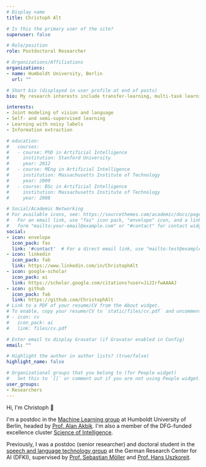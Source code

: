 ```yaml
---
# Display name
title: Christoph Alt

# Is this the primary user of the site?
superuser: false

# Role/position
role: Postdoctoral Researcher

# Organizations/Affiliations
organizations:
- name: Humboldt University, Berlin
  url: ""

# Short bio (displayed in user profile at end of posts)
bio: My research interests include transfer-learning, multi-task learning, few- and zero-shot learning.

interests:
- Joint modeling of vision and language
- Self- and semi-supervised learning
- Learning with noisy labels
- Information extraction

# education:
#   courses:
#   - course: PhD in Artificial Intelligence
#     institution: Stanford University
#     year: 2012
#   - course: MEng in Artificial Intelligence
#     institution: Massachusetts Institute of Technology
#     year: 2009
#   - course: BSc in Artificial Intelligence
#     institution: Massachusetts Institute of Technology
#     year: 2008

# Social/Academic Networking
# For available icons, see: https://sourcethemes.com/academic/docs/page-builder/#icons
#   For an email link, use "fas" icon pack, "envelope" icon, and a link in the
#   form "mailto:your-email@example.com" or "#contact" for contact widget.
social:
- icon: envelope
  icon_pack: fas
  link: '#contact'  # For a direct email link, use "mailto:test@example.org".
- icon: linkedin
  icon_pack: fab
  link: https://www.linkedin.com/in/ChristophAlt
- icon: google-scholar
  icon_pack: ai
  link: https://scholar.google.com/citations?user=JiJIrfwAAAAJ
- icon: github
  icon_pack: fab
  link: https://github.com/ChristophAlt
# Link to a PDF of your resume/CV from the About widget.
# To enable, copy your resume/CV to `static/files/cv.pdf` and uncomment the lines below.
# - icon: cv
#   icon_pack: ai
#   link: files/cv.pdf

# Enter email to display Gravatar (if Gravatar enabled in Config)
email: ""

# Highlight the author in author lists? (true/false)
highlight_name: false

# Organizational groups that you belong to (for People widget)
#   Set this to `[]` or comment out if you are not using People widget.
user_groups:
- Researchers
---
```


Hi, I'm Christoph :wave: <br>

I'm a postdoc in the [Machine Learning group](https://www.informatik.hu-berlin.de/en/forschung-en/gebiete/ml-en/ml) at Humboldt University of Berlin, headed by [Prof. Alan Akbik](http://alanakbik.github.io/). I'm also a member of the DFG-funded excellence cluster [Science of Intelligence](https://www.scienceofintelligence.de/about-us/).

Previously, I was a postdoc (senior researcher) and doctoral student in the [speech and language technology group](https://dfki-nlp.github.io/) at the German Research Center for AI (DFKI), supervised by [Prof. Sebastian Möller](https://www.qu.tu-berlin.de/menue/team/professur/parameter/en/) and [Prof. Hans Uszkoreit](http://hans.uszkoreit.net/).
